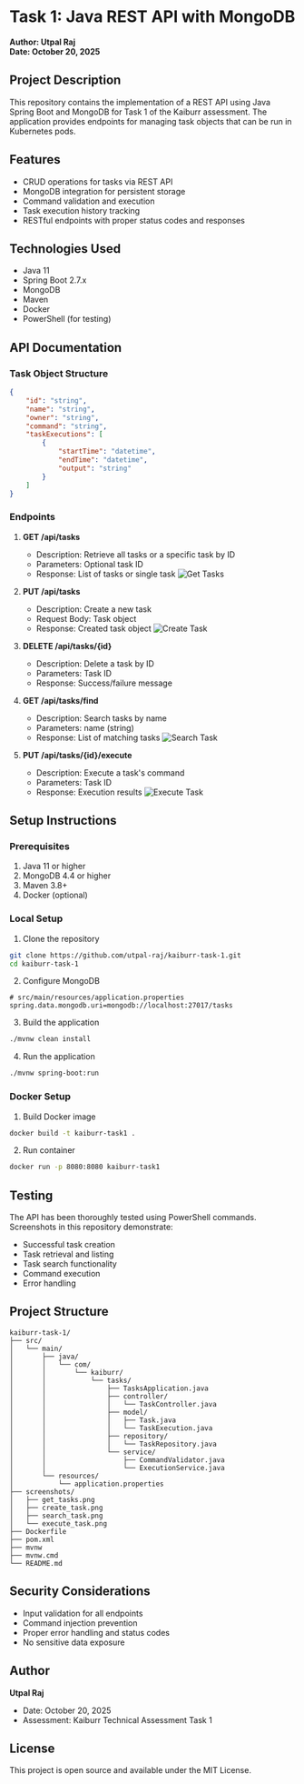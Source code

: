 # Task 1: Java REST API with MongoDB
**Author: Utpal Raj**  
**Date: October 20, 2025**

## Project Description
This repository contains the implementation of a REST API using Java Spring Boot and MongoDB for Task 1 of the Kaiburr assessment. The application provides endpoints for managing task objects that can be run in Kubernetes pods.

## Features
- CRUD operations for tasks via REST API
- MongoDB integration for persistent storage
- Command validation and execution
- Task execution history tracking
- RESTful endpoints with proper status codes and responses

## Technologies Used
- Java 11
- Spring Boot 2.7.x
- MongoDB
- Maven
- Docker
- PowerShell (for testing)

## API Documentation

### Task Object Structure
```json
{
    "id": "string",
    "name": "string",
    "owner": "string",
    "command": "string",
    "taskExecutions": [
        {
            "startTime": "datetime",
            "endTime": "datetime",
            "output": "string"
        }
    ]
}
```

### Endpoints

1. **GET /api/tasks**
   - Description: Retrieve all tasks or a specific task by ID
   - Parameters: Optional task ID
   - Response: List of tasks or single task
   ![Get Tasks](screenshots/get_tasks.png)

2. **PUT /api/tasks**
   - Description: Create a new task
   - Request Body: Task object
   - Response: Created task object
   ![Create Task](screenshots/create_task.png)

3. **DELETE /api/tasks/{id}**
   - Description: Delete a task by ID
   - Parameters: Task ID
   - Response: Success/failure message

4. **GET /api/tasks/find**
   - Description: Search tasks by name
   - Parameters: name (string)
   - Response: List of matching tasks
   ![Search Task](screenshots/search_task.png)

5. **PUT /api/tasks/{id}/execute**
   - Description: Execute a task's command
   - Parameters: Task ID
   - Response: Execution results
   ![Execute Task](screenshots/execute_task.png)

## Setup Instructions

### Prerequisites
1. Java 11 or higher
2. MongoDB 4.4 or higher
3. Maven 3.8+
4. Docker (optional)

### Local Setup
1. Clone the repository
```bash
git clone https://github.com/utpal-raj/kaiburr-task-1.git
cd kaiburr-task-1
```

2. Configure MongoDB
```properties
# src/main/resources/application.properties
spring.data.mongodb.uri=mongodb://localhost:27017/tasks
```

3. Build the application
```bash
./mvnw clean install
```

4. Run the application
```bash
./mvnw spring-boot:run
```

### Docker Setup
1. Build Docker image
```bash
docker build -t kaiburr-task1 .
```

2. Run container
```bash
docker run -p 8080:8080 kaiburr-task1
```

## Testing
The API has been thoroughly tested using PowerShell commands. Screenshots in this repository demonstrate:
- Successful task creation
- Task retrieval and listing
- Task search functionality
- Command execution
- Error handling

## Project Structure
```
kaiburr-task-1/
├── src/
│   └── main/
│       ├── java/
│       │   └── com/
│       │       └── kaiburr/
│       │           └── tasks/
│       │               ├── TasksApplication.java
│       │               ├── controller/
│       │               │   └── TaskController.java
│       │               ├── model/
│       │               │   ├── Task.java
│       │               │   └── TaskExecution.java
│       │               ├── repository/
│       │               │   └── TaskRepository.java
│       │               └── service/
│       │                   ├── CommandValidator.java
│       │                   └── ExecutionService.java
│       └── resources/
│           └── application.properties
├── screenshots/
│   ├── get_tasks.png
│   ├── create_task.png
│   ├── search_task.png
│   └── execute_task.png
├── Dockerfile
├── pom.xml
├── mvnw
├── mvnw.cmd
└── README.md
```

## Security Considerations
- Input validation for all endpoints
- Command injection prevention
- Proper error handling and status codes
- No sensitive data exposure

## Author
**Utpal Raj**
- Date: October 20, 2025
- Assessment: Kaiburr Technical Assessment Task 1

## License
This project is open source and available under the MIT License.